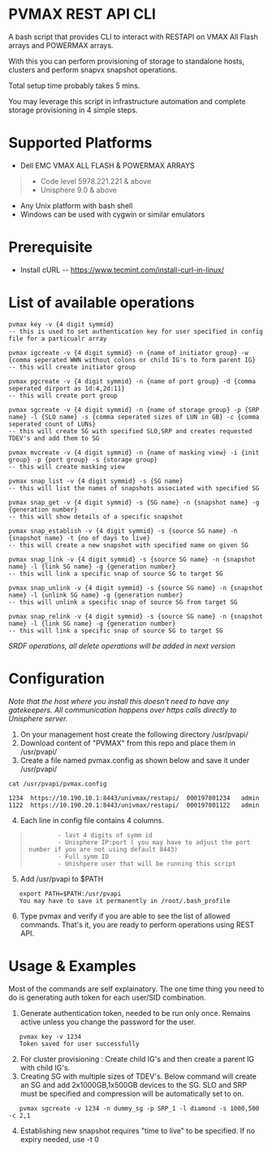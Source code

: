 # PVMAX REST API CLI

A bash script that provides CLI to interact with RESTAPI on VMAX All Flash arrays and POWERMAX arrays. 

With this you can perform provisioning of storage to standalone hosts, clusters and perform snapvx snapshot operations.

Total setup time probably takes 5 mins. 

You may leverage this script in infrastructure automation and complete storage provisioning in 4 simple steps.
# Supported Platforms
*  Dell EMC VMAX ALL FLASH & POWERMAX ARRAYS 
>  - Code level 5978.221.221 & above
>  - Unisphere 9.0 & above
*  Any Unix platform with bash shell 
*  Windows can be used with cygwin or similar emulators

# Prerequisite
*  Install cURL -- https://www.tecmint.com/install-curl-in-linux/

# List of available operations
```
pvmax key -v {4 digit symmid}
-- this is used to set authentication key for user specified in config file for a particualr array

pvmax igcreate -v {4 digit symmid} -n {name of initiator group} -w {comma seperated WWN without colons or child IG's to form parent IG}
-- this will create initiator group

pvmax pgcreate -v {4 digit symmid} -n {name of port group} -d {comma seperated dirport as 1d:4,2d:11}
-- this will create port group

pvmax sgcreate -v {4 digit symmid} -n {name of storage group} -p {SRP name} -l {SLO name} -s {comma seperated sizes of LUN in GB} -c {comma seperated count of LUNs}
-- this will create SG with specified SLO,SRP and creates requested TDEV's and add them to SG

pvmax mvcreate -v {4 digit symmid} -n {name of masking view} -i {init group} -p {port group} -s {storage group}
-- this will create masking view

pvmax snap_list -v {4 digit symmid} -s {SG name}
-- this will list the names of snapshots associated with specified SG

pvmax snap_get -v {4 digit symmid} -s {SG name} -n {snapshot name} -g {generation number}
-- this will show details of a specific snapshot

pvmax snap_establish -v {4 digit symmid} -s {source SG name} -n {snapshot name} -t {no of days to live}
-- this will create a new snapshot with specified name on given SG

pvmax snap_link -v {4 digit symmid} -s {source SG name} -n {snapshot name} -l {link SG name} -g {generation number}
-- this will link a specific snap of source SG to target SG

pvmax snap_unlink -v {4 digit symmid} -s {source SG name} -n {snapshot name} -l {unlink SG name} -g {generation number}
-- this will unlink a specific snap of source SG from target SG

pvmax snap_relink -v {4 digit symmid} -s {source SG name} -n {snapshot name} -l {link SG name} -g {generation number}
-- this will link a specific snap of source SG to target SG
```


  *SRDF operations, all delete operations will be added in next version*

# Configuration
*Note that the host where you install this doesn't need to have any gatekeepers. 
All communication happens over https calls directly to Unisphere server.*

1. On your management host create the following directory /usr/pvapi/
2. Download content of "PVMAX" from this repo and place them in /usr/pvapi/
3. Create a file named pvmax.config as shown below and save it under /usr/pvapi/

```
cat /usr/pvapi/pvmax.config

1234  https://10.190.10.1:8443/univmax/restapi/  000197801234   admin
1122  https://10.190.20.1:8443/univmax/restapi/  000197801122   admin 
```

4. Each line in config file contains 4 columns. 
>             - last 4 digits of symm id
>             - Unisphere IP:port ( you may have to adjust the port number if you are not using default 8443)
>             - Full symm ID
>             - Unishpere user that will be running this script

5. Add /usr/pvapi to $PATH
```
   export PATH=$PATH:/usr/pvapi
   You may have to save it permanently in /root/.bash_profile
```

6. Type pvmax and verify if you are able to see the list of allowed commands. That's it, you are ready to perform operations using REST API. 
   

# Usage & Examples
Most of the commands are self explainatory. The one time thing you need to do is generating auth token for each user/SID combination.

1. Generate authentication token, needed to be run only once. Remains active unless you change the password for the user.
```
   pvmax key -v 1234
   Token saved for user successfully
```

2. For cluster provisioning :  Create child IG's and then create a parent IG with child IG's. 
3. Creating SG with multiple sizes of TDEV's. Below command will create an SG and add 2x1000GB,1x500GB devices to the SG. SLO and SRP must be specified and compression will be automatically set to on.
```
   pvmax sgcreate -v 1234 -n dummy_sg -p SRP_1 -l diamond -s 1000,500 -c 2,1
```
4. Establishing new snapshot requires "time to live" to be specified. If no expiry needed, use -t 0


   
